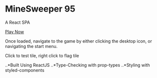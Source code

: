 MineSweeper 95
======

A React SPA

[Play Now](http://www.minesweeper95.tk/)

Once loaded, navigate to the game by either clicking the desktop icon, or
navigating the start menu.

Click to test tile, right click to flag tile


..*Built Using ReactJS
..*Type-Checking with prop-types
..*Styling with styled-components

